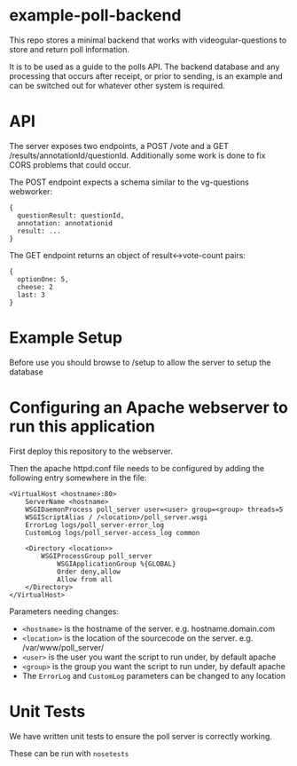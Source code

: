 example-poll-backend
====================
This repo stores a minimal backend that works with videogular-questions to store and return poll information.

It is to be used as a guide to the polls API. The backend database and any processing that occurs after receipt, or prior to sending, is an example and can be switched out for whatever other system is required.

API
====================

The server exposes two endpoints, a POST /vote and a GET /results/annotationId/questionId. Additionally some work is done to fix CORS problems that could occur.

The POST endpoint expects a schema similar to the vg-questions webworker:
```
{
  questionResult: questionId,
  annotation: annotationid
  result: ...
}
```

The GET endpoint returns an object of result<->vote-count pairs:
```
{
  optionOne: 5,
  cheese: 2
  last: 3
}
```

Example Setup
====================

Before use you should browse to /setup to allow the server to setup the database


Configuring an Apache webserver to run this application
=======================================================

First deploy this repository to the webserver.

Then the apache httpd.conf file needs to be configured by adding the following entry somewhere in the file:

	<VirtualHost <hostname>:80>
		ServerName <hostname>
		WSGIDaemonProcess poll_server user=<user> group=<group> threads=5
		WSGIScriptAlias / /<location>/poll_server.wsgi
		ErrorLog logs/poll_server-error_log
		CustomLog logs/poll_server-access_log common
	
		<Directory <location>>
			WSGIProcessGroup poll_server
	            WSGIApplicationGroup %{GLOBAL}
	            Order deny,allow
	            Allow from all
		</Directory>
	</VirtualHost>

Parameters needing changes:

* `<hostname>` is the hostname of the server. e.g. hostname.domain.com
* `<location>` is the location of the sourcecode on the server. e.g. /var/www/poll_server/
* `<user>` is the user you want the script to run under, by default apache
* `<group>` is the group you want the script to run under, by default apache
* The `ErrorLog` and `CustomLog` parameters can be changed to any location

Unit Tests
==========

We have written unit tests to ensure the poll server is correctly working.

These can be run with `nosetests`
